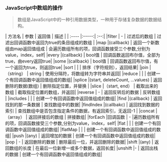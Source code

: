 ### JavaScript中数组的操作
> 数组是JavaScript中的一种引用数据类型，一种用于存储复杂数据的数据结构。

 
| 方法名 | 参数 | 返回值 | 描述 | 
| :----  |:-----:| :--:| 
|filter   | - |  过滤后的数组    |  过滤出回调函数中返回为true的条目组成的数组 |
|map      |(callback) | 返回一个新数组由map返回值组成 | 会遍历数组所有的项，回调函数接受三个参数,分别为value，index，self|
|every    |(callback) | bool值   | 回调函数返回布尔值，全部为true，由every返回true|
|some     |(callback) | bool值   | 回调函数返回布尔值，有一个返回为true，则返回true|
|sort     | |   | 排序（字符规则），返回结果|
|join     |（string） | string  | 使用分隔符，将数组转为字符串并返回|
|reduce   | |    | 创建一个有回调函数中返回值组成的数组|
|splice   |(start, deleteCount, ...values) |  返回删除的数据(数组)   | 删除指定位置，并替换 |
|slice    |（start, end） |  截取出来的数组  | 截取指定位置的数组，并返回|
|reverse  | - |    返回反转后的数据    | 反转数组 |
|includes  | |      | 创建一个有回调函数中返回值组成的数组|
|find    |(callback) | 返回找到的那一条数据    | 查找数组中的数据|
|findIndex  |(callbakc) | 返回找到数据的索引      | 查找数组中是否包含指定条件的数据，有返回索引，无返回-1 |
|concat   |（array） | 返回拼接后的数组     | 拼接数组|
|forEach   |回调函数 |  -   |遍历数组所有的项，回调函数接受三个参数,分别为value，index，self|
|flat     | |  | 创建一个有回调函数中返回值组成的数组|
|flatMap  | |      | 创建一个有回调函数中返回值组成的数组|
|push     |(any) | 返回增加的数据  | 创建一个有回调函数中返回值组成的数组|
|pop    | - |  返回删除的数据  | 删除最后一位，并返回删除的数据|
|shift   |(any) |  返回数组的长度   | 在最后一位新增一或多个数据，返回长度|
|unshift  |- |  返回出栈的数据    | 创建一个有回调函数中返回值组成的数组|
